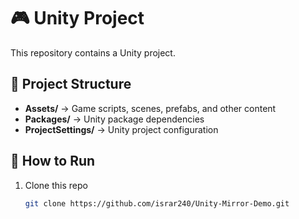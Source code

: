 # 🎮 Unity Project

This repository contains a Unity project.

## 📂 Project Structure
- **Assets/** → Game scripts, scenes, prefabs, and other content  
- **Packages/** → Unity package dependencies  
- **ProjectSettings/** → Unity project configuration  

## 🚀 How to Run
1. Clone this repo  
   ```bash
   git clone https://github.com/israr240/Unity-Mirror-Demo.git
